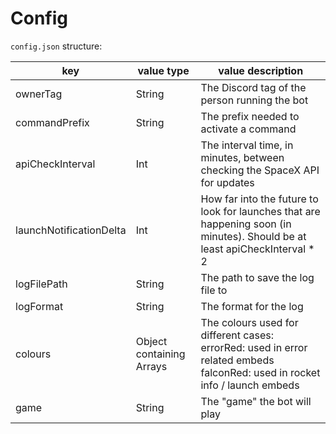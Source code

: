 # Config

`config.json` structure:

key | value type | value description
-|-|-
ownerTag|String|The Discord tag of the person running the bot
commandPrefix|String|The prefix needed to activate a command
apiCheckInterval|Int|The interval time, in minutes, between checking the SpaceX API for updates
launchNotificationDelta|Int|How far into the future to look for launches that are happening soon (in minutes). Should be at least apiCheckInterval * 2
logFilePath|String|The path to save the log file to
logFormat|String|The format for the log
colours|Object containing Arrays|The colours used for different cases:<br>errorRed: used in error related embeds<br>falconRed: used in rocket info / launch embeds
game|String|The "game" the bot will play